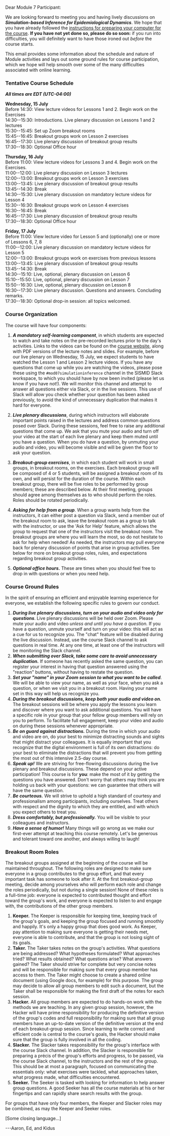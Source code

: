 Dear Module 7 Participant:

We are looking forward to meeting you and having lively discussions on ***Simulation-based Inference for Epidemiological Dynamics***. 
We hope that you have already followed the [instructions for preparing your computer for the course](https://kingaa.github.io/sbied/prep/advance.html).
**If you have not yet done so, please do so soon:** if you run into difficulties, you will definitely want to have those ironed out *before* the course starts.

This email provides some information about the schedule and nature of Module activities and lays out some ground rules for course participation, which we hope will help smooth over some of the many difficulties associated with online learning.

### Tentative Course Schedule

***All times are EDT (UTC-04:00)***

**Wednesday, 15 July**  
Before 14:30: View lecture videos for Lessons 1 and 2. Begin work on the Exercises  
14:30--15:30: Introductions. Live plenary discussion on Lessons 1 and 2 lectures  
15:30--15:45: Set up Zoom breakout rooms  
15:45--16:45: Breakout groups work on Lesson 2 exercises  
16:45--17:30: Live plenary discussion of breakout group results  
17:30--18:30: Optional Office hour  

**Thursday, 16 July**  
Before 11:00: View lecture videos for Lessons 3 and 4. Begin work on the Exercises.  
11:00--12:00: Live plenary discussion on Lesson 3 lectures  
12:00--13:00: Breakout groups work on Lesson 3 exercises  
13:00--13:45: Live plenary discussion of breakout group results  
13:45--14:30: Break  
14:30--15:30: Live plenary discussion on mandatory lecture videos for Lesson 4  
15:30--16:30: Breakout groups work on Lesson 4 exercises  
16:30--16:45: Break  
16:45--17:30: Live plenary discussion of breakout group results  
17:30--18:30: Optional Office hour  

**Friday, 17 July**  
Before 11:00: View lecture video for Lesson 5 and (optionally) one or more of Lessons 6, 7, 8  
11:00--12:00: Live plenary discussion on mandatory lecture videos for Lesson 5  
12:00--13:00: Breakout groups work on exercises from previous lessons  
13:00--13:45: Live plenary discussion of breakout group results  
13:45--14:30: Break  
14:30--15:10: Live, optional, plenary discussion on Lesson 6  
15:10--15:50: Live, optional, plenary discussion on Lesson 7  
15:50--16:30: Live, optional, plenary discussion on Lesson 8  
16:30--17:30: Live plenary discussion. Questions and answers. Concluding remarks.  
17:30--18:30: Optional drop-in session: all topics welcomed.  

### Course Organization

The course will have four components:

1. ***A mandatory self-learning component***, in which students are expected to watch and take notes on the pre-recorded lectures prior to the day's activities.
   Links to the videos can be found on the [course website](https://kingaa.github.io/sbied/), along with PDF versions of the lecture notes and slides.
   For example, before our live plenary on Wednesday, 15 July, we expect students to have watched the Lesson 1 and Lesson 2 lecture videos.
   If you have any questions that come up while you are watching the videos, please pose these using the `#mod07simulationinference` channel in the SISMID Slack workspace, to which you should have by now been invited (please let us know if you have not!).
   We will monitor this channel and attempt to answer all questions either via Slack, or in the live sessions.
   This use of Slack will allow you check whether your question has been asked previously, to avoid the kind of unnecessary duplication that makes it hard for everyone.

2. ***Live plenary discussions***, during which instructors will elaborate important points raised in the lectures and address common questions posed over Slack.
   During these sessions, feel free to raise any additional questions that come up.
   We ask that you mute your audio and turn off your video at the start of each live plenary and keep them muted until you have a question.
   When you do have a question, by unmuting your audio and video, you will become visible and will be given the floor to ask your question.

3. ***Breakout-group exercises***, in which each student will work in small groups, in breakout rooms, on the exercises.
   Each breakout group will be composed of 4 or 5 students, will be assigned a breakout room of its own, and will persist for the duration of the course.
   Within each breakout group, there will be five roles to be performed by group members; these are described below.
   At their first meeting, groups should agree among themselves as to who should perform the roles.
   Roles should be rotated periodically.
3. ***Asking for help from a group***.
   When a group wants help from the instructors, it can either post a question via Slack, send a member out of the breakout room to ask, leave the breakout room as a group to talk with the instructor, or use the 'Ask for Help' feature, which allows the group to request that one of the instructors visit the breakout room.
   The breakout groups are where you will learn the most, so do not hesitate to ask for help when needed!
   As needed, the instructors may pull everyone back for plenary discussion of points that arise in group activities.
   See below for more on breakout group roles, rules, and expectations regarding breakout group activities.
   
4. ***Optional office hours.***
   These are times when you should feel free to drop in with questions or when you need help.

### Course Ground Rules

In the spirit of ensuring an efficient and enjoyable learning experience for everyone, we establish the following specific rules to govern our conduct.

1. ***During live plenary discussions, turn on your audio and video only for questions***.
   Live plenary discussions will be held over Zoom.
   Please mute your audio and video *unless and until you have a question.* 
   If you have a question, unmute yourself and turn on your video: 
   this will act as a cue for us to recognize you.
   The "chat" feature will be disabled during the live discussion.
   Instead, use the course Slack channel to ask questions in real time.
   At any one time, at least one of the instructors will be monitoring the Slack channel.
1. ***When submitting over Slack, take some care to avoid unnecessary duplication.***
   If someone has recently asked the same question, you can register your interest in having that question answered using the "reaction" buttons, without having to restate the question.
1. ***Set your "name" in your Zoom session to what you want to be called***.
   We will be able to view your name, as well as your face, when you ask a question, or when we visit you in a breakout room.
   Having your name set in this way will help us recognize you.
1. ***During the breakout discussions, keep both your audio and video on.***
   The breakout sessions will be where you apply the lessons you learn and discover where you want to ask additional questions.
   You will have a specific role in your group that your fellow group members will rely on you to perform.
   To facilitate full engagement, keep your video and audio on during these sessions whenever appropriate.
1. ***Be on guard against distractions.***
   During the time in which your audio and video are on, do your best to minimize distracting sounds and sights that might distract your colleagues.
   It is equally important that you recognize that the digital environment is full of its own distractions: 
   do your best to eliminate the distractions that will prevent you from getting the most out of this intensive 2.5-day course.
1. ***Speak up!***
   We are striving for free-flowing discussions during the live plenary and breakout discussions.
   These depend on your active participation!
   This course is for **you**: make the most of it by getting the questions you have answered.
   Don't worry that others may think you are holding us back with your questions:
   we can guarantee that others will have the same question.
1. ***Be courteous.***
   We will strive to uphold a high standard of courtesy and professionalism among participants, including ourselves.
   Treat others with respect and the dignity to which they are entitled, and with which you expect others to treat you.
1. ***Dress comfortably, but professionally.***
   You will be visible to your colleagues and instructors.
1. ***Have a sense of humor!***
   Many things will go wrong as we make our first-ever attempt at teaching this course remotely.
   Let's be generous and tolerant toward one another, and always willing to laugh!

### Breakout Room Roles

The breakout groups assigned at the beginning of the course will be maintained throughout.
The following roles are designed to make sure everyone in a group contributes to the group effort, and that every important task has someone to look after it.
At the first breakout-group meeting, decide among yourselves who will perform each role and change the roles periodically, but not during a single session!
None of these roles is a full-time job: 
everyone is expected to contributed thought and effort toward the group's work, 
and everyone is expected to listen to and engage with, the contributions of the other group members.

1. **Keeper.** 
   The Keeper is responsible for keeping time, keeping track of the group's goals, and keeping the group focused and running smoothly and happily.
   It's only a happy group that does good work.
   As Keeper, pay attention to making sure everyone is getting their needs met, everyone is able to contribute, and that the group is not losing sight of its goals.
1. **Taker.** 
   The Taker takes notes on the group's activities.
   What questions are being addressed?
   What hypotheses formulated?
   What approaches tried?
   What results obtained?
   What questions arise?
   What answers gained?
   The Taker should strive for complete but very concise notes and will be responsible for making sure that every group member has access to them.
   The Taker might choose to create a shared online document (using Google docs, for example) for this purpose.
   The group may decide to allow all group members to edit such a document, but the Taker shall be responsible for making the first draft of the notes for each session.
1. **Hacker.** 
   All group members are expected to do hands-on work with the methods we are teaching.
   In any given group session, however, the Hacker will have prime responsibility for producing the definitive version of the group's codes and full responsibility for making sure that all group members have an up-to-date version of the definitive version at the end of each breakout-group session.
   Since learning to write correct and efficient code is central to the course's goals, the Hacker should make sure that the group is fully involved in all the coding.
1. **Slacker.**
   The Slacker takes responsibility for the group's interface with the course Slack channel.
   In addition, the Slacker is responsible for preparing a pr&eacute;cis of the group's efforts and progress, to be passed, via the course Slack channel, to the instructors and the rest of the group.
   This should be at most a paragraph, focused on communicating the essentials only: 
   what exercises were tackled, what approaches taken, what progress made, what difficulties encountered.
1. **Seeker.** 
   The Seeker is tasked with looking for information to help answer group questions.
   A good Seeker has all the course materials at his or her fingertips and can rapidly share search results with the group.
   
For groups that have only four members, the Keeper and Slacker roles may be combined, as may the Keeper and Seeker roles.

[Some closing language...]

---Aaron, Ed, and Kidus
